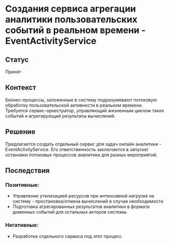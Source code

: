 # Создания сервиса агрегации аналитики пользовательских событий в реальном времени - EventActivityService
## Статус
Принят
## Контекст
Бизнес-процессы, заложенные в систему подразумевают потоковую обработку пользовательской активности в реальном времени.
Требуется сервис-оркестратор, управляющий жизненным циклом таких событий и агрегирующий результаты вычислений.
## Решение
Предлагается создать отдельный сервис для задач онлайн аналитики - EventActivityService. Его ответственность заключается
в запуске/остановки потоковых процессов аналитики для разных мероприятий.
## Последствия
### Позитивные:
- Управление утилизацией ресурсов при интенсивной нагрузке на систему - простановка/отмена вычислений в случае необходимости
- Подготовка агрегированных результатов аналитики в формате доменных событий для остальных акторов системы.
### Негативные:
- Разработка отдельного сервиса под этот процесс
